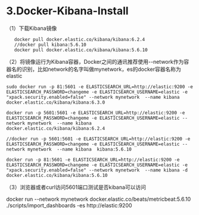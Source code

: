 # 3.Docker-Kibana-Install

（1）下载Kibana镜像

```
   docker pull docker.elastic.co/kibana/kibana:6.2.4
   //docker pull kibana:5.6.10
   docker pull docker.elastic.co/kibana/kibana:5.6.10
```

（2）将镜像运行为Kibana容器，Docker之间的通讯推荐使用--network作为容器名的识别，比如network的名字叫做mynetwork，es的docker容器名称为elastic

```
sudo docker run -p 81:5601 -e ELASTICSEARCH_URL=http://elastic:9200 -e ELASTICSEARCH_PASSWORD=changeme -e ELASTICSEARCH_USERNAME=elastic -e "xpack.security.enabled=false" --network mynetwork  --name kibana  docker.elastic.co/kibana/kibana:6.3.0

docker run -p 5601:5601 -e ELASTICSEARCH_URL=http://elastic:9200 -e ELASTICSEARCH_PASSWORD=changeme -e ELASTICSEARCH_USERNAME=elastic --network mynetwork  --name kibana  docker.elastic.co/kibana/kibana:6.2.4

//docker run -p 5601:5601 -e ELASTICSEARCH_URL=http://elastic:9200 -e ELASTICSEARCH_PASSWORD=changeme -e ELASTICSEARCH_USERNAME=elastic --network mynetwork  --name kibana  kibana:5.6.10

docker run -p 81:5601 -e ELASTICSEARCH_URL=http://elastic:9200 -e ELASTICSEARCH_PASSWORD=changeme -e ELASTICSEARCH_USERNAME=elastic -e "xpack.security.enabled=false" --network mynetwork  --name kibana -d  docker.elastic.co/kibana/kibana:5.6.10
```

（3）浏览器或者curl访问5601端口测试是否kibana可以访问

docker run --network mynetwork docker.elastic.co/beats/metricbeat:5.6.10  ./scripts/import_dashboards  -es http://elastic:9200